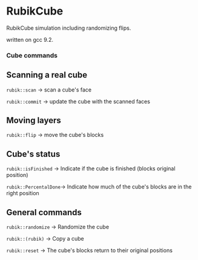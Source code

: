 # RubikCube
RubikCube simulation including randomizing flips.

written on gcc 9.2.

### Cube commands

## Scanning a real cube
  `rubik::scan`   -> scan a cube's face
  
  `rubik::commit` -> update the cube with the scanned faces
  
## Moving layers
  `rubik::flip` -> move the cube's blocks
  
## Cube's status
  `rubik::isFinished`   -> Indicate if the cube is finished (blocks original position)

  `rubik::PercentalDone`-> Indicate how much of the cube's blocks are in the right position
  
## General commands
  `rubik::randomize`  -> Randomize the cube

  `rubik::(rubik)`    -> Copy a cube

  `rubik::reset`      -> The cube's blocks return to their original positions
  
